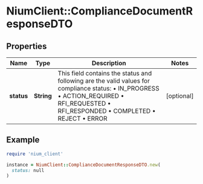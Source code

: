 # NiumClient::ComplianceDocumentResponseDTO

## Properties

| Name | Type | Description | Notes |
| ---- | ---- | ----------- | ----- |
| **status** | **String** | This field contains the status and following are the valid values for compliance status: • IN_PROGRESS • ACTION_REQUIRED • RFI_REQUESTED • RFI_RESPONDED • COMPLETED • REJECT • ERROR | [optional] |

## Example

```ruby
require 'nium_client'

instance = NiumClient::ComplianceDocumentResponseDTO.new(
  status: null
)
```


